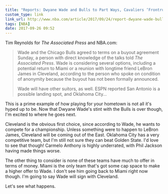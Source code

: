 ```yaml
---
title: "Reports: Dwyane Wade and Bulls to Part Ways, Cavaliers ‘Frontrunner’ to Sign Him | NBA.com"
custom_type: link
link_url: http://www.nba.com/article/2017/09/24/report-dwyane-wade-bulls-buyout-agreement-spurs-heat-cavaliers-frontrunners
tags: [NBA]
date: 2017-09-26 09:52
---
```

Tim Reynolds for *The Associated Press* and NBA.com:

> Wade and the Chicago Bulls agreed to terms on a buyout agreement Sunday, a person with direct knowledge of the talks told *The Associated Press*. Wade is considering several options, including a potential return to Miami or a reunion with longtime friend LeBron James in Cleveland, according to the person who spoke on condition of anonymity because the buyout has not been formally announced.
>
> Wade will have other suitors, as well. ESPN reported San Antonio is a possible landing spot, and Oklahoma City…

This is a prime example of how playing for your hometown is not all it's hyped up to be. Now that Dwyane Wade's stint with the Bulls is over though, I'm excited to where he goes next.

Cleveland is the obvious first choice, since according to Wade, he wants to compete for a championship. Unless something were to happen to LeBron James, Cleveland will be coming out of the East. Oklahoma City has a very competitive team, but I'm still not sure they can beat Golden State. I'd love to see that though! Carmelo Anthony is highly underrated, with Phil Jackson having made things worse.

The other thing to consider is none of these teams have much to offer in terms of money. Miami is the only team that's got some cap space to make a higher offer to Wade. I don't see him going back to Miami right now though. I'm going to say Wade will sign with Cleveland.

Let's see what happens.
